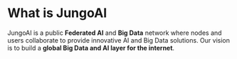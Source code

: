 # What is JungoAI


JungoAI is a public **Federated AI** and **Big Data** network
where nodes and users collaborate to provide innovative
AI and Big Data solutions. Our vision is to build a **global
Big Data and AI layer for the internet**.
